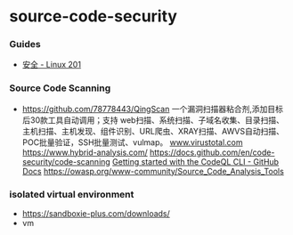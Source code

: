# source-code-security
### Guides
- [安全 - Linux 201](https://201.ustclug.org/ops/security/)
### Source Code Scanning
- https://github.com/78778443/QingScan  一个漏洞扫描器粘合剂,添加目标后30款工具自动调用；支持 web扫描、系统扫描、子域名收集、目录扫描、主机扫描、主机发现、组件识别、URL爬虫、XRAY扫描、AWVS自动扫描、POC批量验证，SSH批量测试、vulmap。 
www.virustotal.com
https://www.hybrid-analysis.com/
https://docs.github.com/en/code-security/code-scanning
[Getting started with the CodeQL CLI - GitHub Docs](https://docs.github.com/en/code-security/codeql-cli/getting-started-with-the-codeql-cli)
https://owasp.org/www-community/Source_Code_Analysis_Tools
### isolated virtual environment
- https://sandboxie-plus.com/downloads/
- vm
